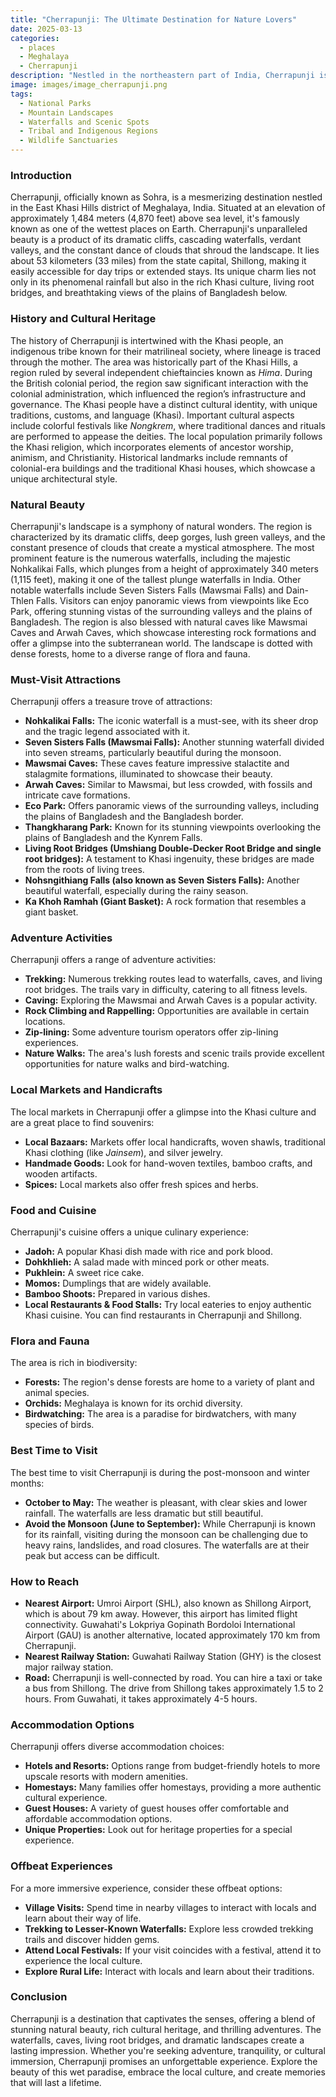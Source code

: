 ```yaml
---
title: "Cherrapunji: The Ultimate Destination for Nature Lovers"
date: 2025-03-13
categories:
  - places
  - Meghalaya
  - Cherrapunji
description: "Nestled in the northeastern part of India, Cherrapunji is renowned for its heavy rainfall and stunning natural beauty. It is home to iconic waterfalls like Nohkalikai, the world's highest plunge waterfall, and the nearby village of Mawsynram, one of the wettest places on Earth. Surrounded by lush valleys and dense forests, Cherrapunji offers a serene escape for nature enthusiasts."
image: images/image_cherrapunji.png
tags: 
  - National Parks
  - Mountain Landscapes
  - Waterfalls and Scenic Spots
  - Tribal and Indigenous Regions
  - Wildlife Sanctuaries
---
```



### **Introduction**

Cherrapunji, officially known as Sohra, is a mesmerizing destination nestled in the East Khasi Hills district of Meghalaya, India. Situated at an elevation of approximately 1,484 meters (4,870 feet) above sea level, it's famously known as one of the wettest places on Earth.  Cherrapunji's unparalleled beauty is a product of its dramatic cliffs, cascading waterfalls, verdant valleys, and the constant dance of clouds that shroud the landscape. It lies about 53 kilometers (33 miles) from the state capital, Shillong, making it easily accessible for day trips or extended stays. Its unique charm lies not only in its phenomenal rainfall but also in the rich Khasi culture, living root bridges, and breathtaking views of the plains of Bangladesh below.

### **History and Cultural Heritage**

The history of Cherrapunji is intertwined with the Khasi people, an indigenous tribe known for their matrilineal society, where lineage is traced through the mother. The area was historically part of the Khasi Hills, a region ruled by several independent chieftaincies known as *Hima*. During the British colonial period, the region saw significant interaction with the colonial administration, which influenced the region’s infrastructure and governance. The Khasi people have a distinct cultural identity, with unique traditions, customs, and language (Khasi).  Important cultural aspects include colorful festivals like *Nongkrem*, where traditional dances and rituals are performed to appease the deities. The local population primarily follows the Khasi religion, which incorporates elements of ancestor worship, animism, and Christianity.  Historical landmarks include remnants of colonial-era buildings and the traditional Khasi houses, which showcase a unique architectural style.

### **Natural Beauty**

Cherrapunji's landscape is a symphony of natural wonders.  The region is characterized by its dramatic cliffs, deep gorges, lush green valleys, and the constant presence of clouds that create a mystical atmosphere.  The most prominent feature is the numerous waterfalls, including the majestic Nohkalikai Falls, which plunges from a height of approximately 340 meters (1,115 feet), making it one of the tallest plunge waterfalls in India. Other notable waterfalls include Seven Sisters Falls (Mawsmai Falls) and Dain-Thlen Falls. Visitors can enjoy panoramic views from viewpoints like Eco Park, offering stunning vistas of the surrounding valleys and the plains of Bangladesh. The region is also blessed with natural caves like Mawsmai Caves and Arwah Caves, which showcase interesting rock formations and offer a glimpse into the subterranean world. The landscape is dotted with dense forests, home to a diverse range of flora and fauna.

### **Must-Visit Attractions**

Cherrapunji offers a treasure trove of attractions:

*   **Nohkalikai Falls:**  The iconic waterfall is a must-see, with its sheer drop and the tragic legend associated with it. 
*   **Seven Sisters Falls (Mawsmai Falls):** Another stunning waterfall divided into seven streams, particularly beautiful during the monsoon.
*   **Mawsmai Caves:**  These caves feature impressive stalactite and stalagmite formations, illuminated to showcase their beauty. 
*   **Arwah Caves:** Similar to Mawsmai, but less crowded, with fossils and intricate cave formations.
*   **Eco Park:** Offers panoramic views of the surrounding valleys, including the plains of Bangladesh and the Bangladesh border.
*   **Thangkharang Park:**  Known for its stunning viewpoints overlooking the plains of Bangladesh and the Kynrem Falls. 
*   **Living Root Bridges (Umshiang Double-Decker Root Bridge and single root bridges):** A testament to Khasi ingenuity, these bridges are made from the roots of living trees.
*   **Nohsngithiang Falls (also known as Seven Sisters Falls):** Another beautiful waterfall, especially during the rainy season.
*   **Ka Khoh Ramhah (Giant Basket):** A rock formation that resembles a giant basket.

### **Adventure Activities**

Cherrapunji offers a range of adventure activities:

*   **Trekking:** Numerous trekking routes lead to waterfalls, caves, and living root bridges. The trails vary in difficulty, catering to all fitness levels.
*   **Caving:** Exploring the Mawsmai and Arwah Caves is a popular activity.
*   **Rock Climbing and Rappelling:** Opportunities are available in certain locations.
*   **Zip-lining:** Some adventure tourism operators offer zip-lining experiences.
*   **Nature Walks:** The area's lush forests and scenic trails provide excellent opportunities for nature walks and bird-watching.

### **Local Markets and Handicrafts**

The local markets in Cherrapunji offer a glimpse into the Khasi culture and are a great place to find souvenirs:

*   **Local Bazaars:** Markets offer local handicrafts, woven shawls, traditional Khasi clothing (like *Jainsem*), and silver jewelry.
*   **Handmade Goods:** Look for hand-woven textiles, bamboo crafts, and wooden artifacts.
*   **Spices:** Local markets also offer fresh spices and herbs.

### **Food and Cuisine**

Cherrapunji's cuisine offers a unique culinary experience:

*   **Jadoh:**  A popular Khasi dish made with rice and pork blood.
*   **Dohkhlieh:** A salad made with minced pork or other meats.
*   **Pukhlein:** A sweet rice cake.
*   **Momos:** Dumplings that are widely available.
*   **Bamboo Shoots:** Prepared in various dishes.
*   **Local Restaurants & Food Stalls:** Try local eateries to enjoy authentic Khasi cuisine. You can find restaurants in Cherrapunji and Shillong.

### **Flora and Fauna**

The area is rich in biodiversity:

*   **Forests:**  The region's dense forests are home to a variety of plant and animal species.
*   **Orchids:** Meghalaya is known for its orchid diversity.
*   **Birdwatching:** The area is a paradise for birdwatchers, with many species of birds.

### **Best Time to Visit**

The best time to visit Cherrapunji is during the post-monsoon and winter months:

*   **October to May:** The weather is pleasant, with clear skies and lower rainfall. The waterfalls are less dramatic but still beautiful.
*   **Avoid the Monsoon (June to September):** While Cherrapunji is known for its rainfall, visiting during the monsoon can be challenging due to heavy rains, landslides, and road closures. The waterfalls are at their peak but access can be difficult.

### **How to Reach**

*   **Nearest Airport:** Umroi Airport (SHL), also known as Shillong Airport, which is about 79 km away.  However, this airport has limited flight connectivity.  Guwahati's Lokpriya Gopinath Bordoloi International Airport (GAU) is another alternative, located approximately 170 km from Cherrapunji.
*   **Nearest Railway Station:** Guwahati Railway Station (GHY) is the closest major railway station.
*   **Road:**  Cherrapunji is well-connected by road.  You can hire a taxi or take a bus from Shillong. The drive from Shillong takes approximately 1.5 to 2 hours.  From Guwahati, it takes approximately 4-5 hours.

### **Accommodation Options**

Cherrapunji offers diverse accommodation choices:

*   **Hotels and Resorts:** Options range from budget-friendly hotels to more upscale resorts with modern amenities.
*   **Homestays:** Many families offer homestays, providing a more authentic cultural experience.
*   **Guest Houses:** A variety of guest houses offer comfortable and affordable accommodation options.
*   **Unique Properties:** Look out for heritage properties for a special experience.

### **Offbeat Experiences**

For a more immersive experience, consider these offbeat options:

*   **Village Visits:** Spend time in nearby villages to interact with locals and learn about their way of life.
*   **Trekking to Lesser-Known Waterfalls:** Explore less crowded trekking trails and discover hidden gems.
*   **Attend Local Festivals:** If your visit coincides with a festival, attend it to experience the local culture.
*   **Explore Rural Life:** Interact with locals and learn about their traditions.

### **Conclusion**

Cherrapunji is a destination that captivates the senses, offering a blend of stunning natural beauty, rich cultural heritage, and thrilling adventures. The waterfalls, caves, living root bridges, and dramatic landscapes create a lasting impression.  Whether you're seeking adventure, tranquility, or cultural immersion, Cherrapunji promises an unforgettable experience. Explore the beauty of this wet paradise, embrace the local culture, and create memories that will last a lifetime.


